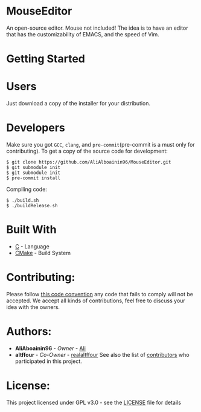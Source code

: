 # MouseEditor
An open-source editor. Mouse not included!
The idea is to have an editor that has the customizability of EMACS, and the speed of Vim.

# Getting Started

# Users
Just download a copy of the installer for your distribution.

# Developers

Make sure you got ```GCC```, ```clang```, and ```pre-commit```(pre-commit is a must only for contributing).
To get a copy of the source code for development:
```shell
$ git clone https://github.com/AliAlboainin96/MouseEditor.git
$ git submodule init
$ git submodule init
$ pre-commit install
```
Compiling code:
```shell
$ ./build.sh
$ ./buildRelease.sh
```

# Built With
* [C](http://iso-9899.info/wiki/Main_Page) - Language
* [CMake](https://cmake.org) - Build System

# Contributing:
Please follow [this code convention](https://www.doc.ic.ac.uk/lab/cplus/cstyle.html) any code that fails to comply will not be accepted.
We accept all kinds of contributions, feel free to discuss your idea with the owners.

# Authors:
* **AliAboainin96** - *Owner* - [Ali](https://github.com/AliAlboainin96)
* **altffour** - *Co-Owner* - [realaltffour](https://github.com/realaltffour)
See also the list of [contributors](https://github.com/AliAlboainin96/MouseEditor/graphs/contributors) who participated in this project.

# License:
This project licensed under GPL v3.0 - see the [LICENSE](LICENSE) file for details
